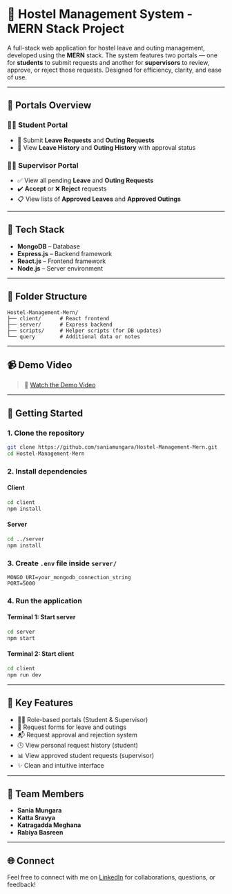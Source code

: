# 🏨 Hostel Management System - MERN Stack Project

A full-stack web application for hostel leave and outing management, developed using the **MERN** stack. The system features two portals — one for **students** to submit requests and another for **supervisors** to review, approve, or reject those requests. Designed for efficiency, clarity, and ease of use.

---

## 🔐 Portals Overview

### 👨‍🏫 Student Portal

* 📝 Submit **Leave Requests** and **Outing Requests**
* 📜 View **Leave History** and **Outing History** with approval status

### 👨‍🏫 Supervisor Portal

* ✅ View all pending **Leave** and **Outing Requests**
* ✔️ **Accept** or ❌ **Reject** requests
* 📋 View lists of **Approved Leaves** and **Approved Outings**

---

## 🧰 Tech Stack

* **MongoDB** – Database
* **Express.js** – Backend framework
* **React.js** – Frontend framework
* **Node.js** – Server environment

---

## 📂 Folder Structure

```
Hostel-Management-Mern/
├── client/      # React frontend
├── server/      # Express backend
├── scripts/     # Helper scripts (for DB updates)
└── query        # Additional data or notes
```

---

## 📹 Demo Video

> 🎥 [Watch the Demo Video](https://drive.google.com/file/d/1NNrXsWiNQ6hiKERNuTWkKpMYfVbkjE9i/view?usp=sharing)

---

## 🚀 Getting Started

### 1. Clone the repository

```bash
git clone https://github.com/saniamungara/Hostel-Management-Mern.git
cd Hostel-Management-Mern
```

### 2. Install dependencies

#### Client

```bash
cd client
npm install
```

#### Server

```bash
cd ../server
npm install
```

### 3. Create `.env` file inside `server/`

```env
MONGO_URI=your_mongodb_connection_string
PORT=5000
```

### 4. Run the application

#### Terminal 1: Start server

```bash
cd server
npm start
```

#### Terminal 2: Start client

```bash
cd client
npm run dev
```

---

## 📌 Key Features

* 🧑‍💼 Role-based portals (Student & Supervisor)
* 🧾 Request forms for leave and outings
* 📬 Request approval and rejection system
* 🕓 View personal request history (student)
* 📊 View approved student requests (supervisor)
* ✨ Clean and intuitive interface

---

## 👥 Team Members

* **Sania Mungara**
* **Katta Sravya**
* **Katragadda Meghana**
* **Rabiya Basreen**

---

## 🌐 Connect

Feel free to connect with me on [LinkedIn](https://www.linkedin.com/in/sania-mungara-062204254) for collaborations, questions, or feedback!
